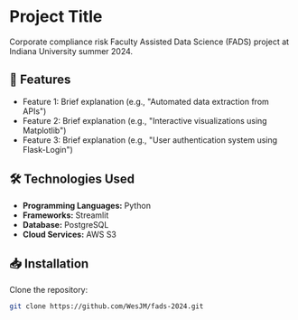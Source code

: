# Project Title

Corporate compliance risk Faculty Assisted Data Science (FADS) project at Indiana University summer 2024.

## 🚀 Features
- Feature 1: Brief explanation (e.g., "Automated data extraction from APIs")
- Feature 2: Brief explanation (e.g., "Interactive visualizations using Matplotlib")
- Feature 3: Brief explanation (e.g., "User authentication system using Flask-Login")

## 🛠 Technologies Used
- **Programming Languages:** Python
- **Frameworks:** Streamlit
- **Database:** PostgreSQL
- **Cloud Services:** AWS S3

## 📥 Installation

Clone the repository:
```bash
git clone https://github.com/WesJM/fads-2024.git
